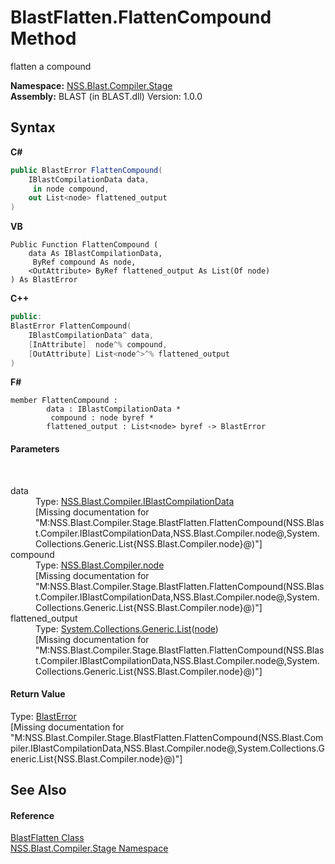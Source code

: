 # BlastFlatten.FlattenCompound Method 
 

flatten a compound

**Namespace:**&nbsp;<a href="f44e629d-16ad-ce78-c6d1-bb239589698b">NSS.Blast.Compiler.Stage</a><br />**Assembly:**&nbsp;BLAST (in BLAST.dll) Version: 1.0.0

## Syntax

**C#**<br />
``` C#
public BlastError FlattenCompound(
	IBlastCompilationData data,
	 in node compound,
	out List<node> flattened_output
)
```

**VB**<br />
``` VB
Public Function FlattenCompound ( 
	data As IBlastCompilationData,
	 ByRef compound As node,
	<OutAttribute> ByRef flattened_output As List(Of node)
) As BlastError
```

**C++**<br />
``` C++
public:
BlastError FlattenCompound(
	IBlastCompilationData^ data, 
	[InAttribute]  node^% compound, 
	[OutAttribute] List<node^>^% flattened_output
)
```

**F#**<br />
``` F#
member FlattenCompound : 
        data : IBlastCompilationData * 
         compound : node byref * 
        flattened_output : List<node> byref -> BlastError 

```


#### Parameters
&nbsp;<dl><dt>data</dt><dd>Type: <a href="d2afd70e-15cd-df6e-c1b9-6e1d3e9552bd">NSS.Blast.Compiler.IBlastCompilationData</a><br />\[Missing <param name="data"/> documentation for "M:NSS.Blast.Compiler.Stage.BlastFlatten.FlattenCompound(NSS.Blast.Compiler.IBlastCompilationData,NSS.Blast.Compiler.node@,System.Collections.Generic.List{NSS.Blast.Compiler.node}@)"\]</dd><dt>compound</dt><dd>Type: <a href="7dc9b7e9-64ad-f224-ae1a-4e6639739f56">NSS.Blast.Compiler.node</a><br />\[Missing <param name="compound"/> documentation for "M:NSS.Blast.Compiler.Stage.BlastFlatten.FlattenCompound(NSS.Blast.Compiler.IBlastCompilationData,NSS.Blast.Compiler.node@,System.Collections.Generic.List{NSS.Blast.Compiler.node}@)"\]</dd><dt>flattened_output</dt><dd>Type: <a href="https://docs.microsoft.com/dotnet/api/system.collections.generic.list-1" target="_blank" rel="noopener noreferrer">System.Collections.Generic.List</a>(<a href="7dc9b7e9-64ad-f224-ae1a-4e6639739f56">node</a>)<br />\[Missing <param name="flattened_output"/> documentation for "M:NSS.Blast.Compiler.Stage.BlastFlatten.FlattenCompound(NSS.Blast.Compiler.IBlastCompilationData,NSS.Blast.Compiler.node@,System.Collections.Generic.List{NSS.Blast.Compiler.node}@)"\]</dd></dl>

#### Return Value
Type: <a href="db8cb631-f3f7-e809-8853-bc1b825061a7">BlastError</a><br />\[Missing <returns> documentation for "M:NSS.Blast.Compiler.Stage.BlastFlatten.FlattenCompound(NSS.Blast.Compiler.IBlastCompilationData,NSS.Blast.Compiler.node@,System.Collections.Generic.List{NSS.Blast.Compiler.node}@)"\]

## See Also


#### Reference
<a href="5e535458-0260-538b-7dfb-a65a5dcfc2c3">BlastFlatten Class</a><br /><a href="f44e629d-16ad-ce78-c6d1-bb239589698b">NSS.Blast.Compiler.Stage Namespace</a><br />